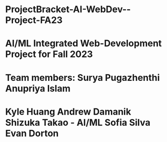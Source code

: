 # ProjectBracket-AI-WebDev--Project-FA23
# AI/ML Integrated Web-Development Project for Fall 2023

Team members:
Surya Pugazhenthi
Anupriya Islam
=======
Kyle Huang
Andrew Damanik
Shizuka Takao - AI/ML
Sofia Silva
Evan Dorton 
=======

